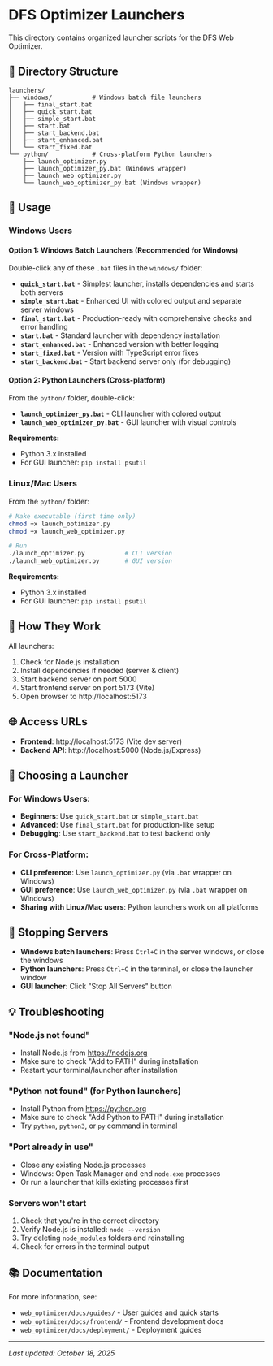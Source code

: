 # DFS Optimizer Launchers

This directory contains organized launcher scripts for the DFS Web Optimizer.

## 📁 Directory Structure

```
launchers/
├── windows/           # Windows batch file launchers
│   ├── final_start.bat
│   ├── quick_start.bat
│   ├── simple_start.bat
│   ├── start.bat
│   ├── start_backend.bat
│   ├── start_enhanced.bat
│   └── start_fixed.bat
└── python/            # Cross-platform Python launchers
    ├── launch_optimizer.py
    ├── launch_optimizer_py.bat (Windows wrapper)
    ├── launch_web_optimizer.py
    └── launch_web_optimizer_py.bat (Windows wrapper)
```

## 🚀 Usage

### Windows Users

#### Option 1: Windows Batch Launchers (Recommended for Windows)

Double-click any of these `.bat` files in the `windows/` folder:

- **`quick_start.bat`** - Simplest launcher, installs dependencies and starts both servers
- **`simple_start.bat`** - Enhanced UI with colored output and separate server windows
- **`final_start.bat`** - Production-ready with comprehensive checks and error handling
- **`start.bat`** - Standard launcher with dependency installation
- **`start_enhanced.bat`** - Enhanced version with better logging
- **`start_fixed.bat`** - Version with TypeScript error fixes
- **`start_backend.bat`** - Start backend server only (for debugging)

#### Option 2: Python Launchers (Cross-platform)

From the `python/` folder, double-click:

- **`launch_optimizer_py.bat`** - CLI launcher with colored output
- **`launch_web_optimizer_py.bat`** - GUI launcher with visual controls

**Requirements:**
- Python 3.x installed
- For GUI launcher: `pip install psutil`

### Linux/Mac Users

From the `python/` folder:

```bash
# Make executable (first time only)
chmod +x launch_optimizer.py
chmod +x launch_web_optimizer.py

# Run
./launch_optimizer.py           # CLI version
./launch_web_optimizer.py       # GUI version
```

**Requirements:**
- Python 3.x installed
- For GUI launcher: `pip install psutil`

## 🔧 How They Work

All launchers:
1. Check for Node.js installation
2. Install dependencies if needed (server & client)
3. Start backend server on port 5000
4. Start frontend server on port 5173 (Vite)
5. Open browser to http://localhost:5173

## 🌐 Access URLs

- **Frontend**: http://localhost:5173 (Vite dev server)
- **Backend API**: http://localhost:5000 (Node.js/Express)

## 📝 Choosing a Launcher

### For Windows Users:
- **Beginners**: Use `quick_start.bat` or `simple_start.bat`
- **Advanced**: Use `final_start.bat` for production-like setup
- **Debugging**: Use `start_backend.bat` to test backend only

### For Cross-Platform:
- **CLI preference**: Use `launch_optimizer.py` (via `.bat` wrapper on Windows)
- **GUI preference**: Use `launch_web_optimizer.py` (via `.bat` wrapper on Windows)
- **Sharing with Linux/Mac users**: Python launchers work on all platforms

## 🛑 Stopping Servers

- **Windows batch launchers**: Press `Ctrl+C` in the server windows, or close the windows
- **Python launchers**: Press `Ctrl+C` in the terminal, or close the launcher window
- **GUI launcher**: Click "Stop All Servers" button

## 💡 Troubleshooting

### "Node.js not found"
- Install Node.js from https://nodejs.org
- Make sure to check "Add to PATH" during installation
- Restart your terminal/launcher after installation

### "Python not found" (for Python launchers)
- Install Python from https://python.org
- Make sure to check "Add Python to PATH" during installation
- Try `python`, `python3`, or `py` command in terminal

### "Port already in use"
- Close any existing Node.js processes
- Windows: Open Task Manager and end `node.exe` processes
- Or run a launcher that kills existing processes first

### Servers won't start
1. Check that you're in the correct directory
2. Verify Node.js is installed: `node --version`
3. Try deleting `node_modules` folders and reinstalling
4. Check for errors in the terminal output

## 📚 Documentation

For more information, see:
- `web_optimizer/docs/guides/` - User guides and quick starts
- `web_optimizer/docs/frontend/` - Frontend development docs
- `web_optimizer/docs/deployment/` - Deployment guides

---

*Last updated: October 18, 2025*








